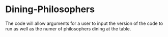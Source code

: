 # Dining-Philosophers
The code will allow arguments for a user to input the version of the code to run as well as the numer of philosophers dining at the table.
